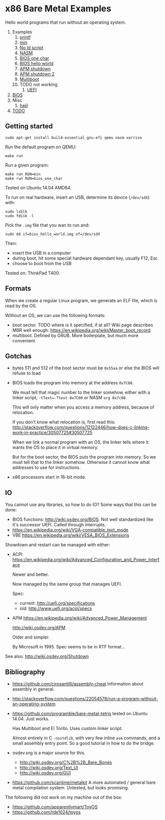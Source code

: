 # x86 Bare Metal Examples

Hello world programs that run without an operating system.

1.  Examples
    1.  [printf](printf/)
    1.  [min](min.S)
    1.  [No ld script](no-ld-script/)
    1.  [NASM](nasm/)
    1.  [BIOS one char](bios_one_char.S)
    1.  [BIOS hello world](bios_hello_world.S)
    1.  [APM shutdown](apm_shutdown.S)
    1.  [APM shutdown 2](apm_shutdown2.S)
    1.  [Multiboot](multiboot/)
    1.  TODO not working
        1. [UEFI](uefi/)
1.  [BIOS](bios.md)
1.  Misc
    1.  [hajji](hajji/)
1.  [TODO](TODO.md)

## Getting started

    sudo apt-get install build-essential gnu-efi qemu nasm xorriso

Run the default program on QEMU:

    make run

Run a given program:

    make run RUN=min
    make run RUN=bios_one_char

Tested on Ubuntu 14.04 AMD64.

To run on real hardware, insert an USB, determine its device (`/dev/sdX`) with:

    sudo lsblk
    sudo fdisk -l

Pick the `.img` file that you wan to run and:

    sudo dd if=bios_hello_world.img of=/dev/sdX

Then:

- insert the USB in a computer
- during boot, hit some special hardware dependant key, usually F12, Esc
- choose to boot from the USB

Tested on: ThinkPad T400.

## Formats

When we create a regular Linux program, we generate an ELF file, which is read by the OS.

Without an OS, we can use the following formats:

-   boot sector. TODO where is it specified, if at all? Wiki page describes MBR well enough: <https://en.wikipedia.org/wiki/Master_boot_record>
-   multiboot. Defined by GRUB. More boilerplate, but much more convenient.

## Gotchas

-   bytes 511 and 512 of the boot sector must be `0x55aa` or else the BIOS will refuse to load

-   BIOS loads the program into memory at the address `0x7C00`.

    We must tell that magic number to the linker somehow, either with a linker script, `-tText=-Ttext 0x7C00` or NASM `org 0x7c00`.

    This will only matter when you access a memory address, because of relocation.

    If you don't know what relocation is, first read this: <http://stackoverflow.com/questions/12122446/how-does-c-linking-work-in-practice/30507725#30507725>

    When we link a normal program with an OS, the linker tells where it wants the OS to place it in virtual memory.

    But for the boot sector, the BIOS puts the program into memory. So we must tell that to the linker somehow. Otherwise it cannot know what addresses to use for instructions.

-   x86 processors start in 16-bit mode.

## IO

You cannot use any libraries, so how to do IO? Some ways that this can be done:

- BIOS functions: <http://wiki.osdev.org/BIOS>. Not well standardized like it's successor UEFI. Called through interrupts.
- <https://en.wikipedia.org/wiki/VGA-compatible_text_mode>
- VBE <https://en.wikipedia.org/wiki/VESA_BIOS_Extensions>

Showdown and restart can be managed with either:

-   ACPI <https://en.wikipedia.org/wiki/Advanced_Configuration_and_Power_Interface>

    Newer and better.

    Now managed by the same group that manages UEFI.

    Spec:

    - current: <http://uefi.org/specifications>
    - old: <http://www.uefi.org/acpi/specs>

-   APM <https://en.wikipedia.org/wiki/Advanced_Power_Management>

    <http://wiki.osdev.org/APM>

    Older and simpler.

    By Microsoft in 1995. Spec seems to be in RTF format...

See also: <http://wiki.osdev.org/Shutdown>

## Bibliography

-   <https://github.com/cirosantilli/assembly-cheat> Information about assembly in general.

-   <http://stackoverflow.com/questions/22054578/run-a-program-without-an-operating-system>

-   <https://github.com/programble/bare-metal-tetris> tested on Ubuntu 14.04. Just works.

    Has Multiboot and El Torito. Uses custom linker script.

    Almost entirely in C `-nostdlib`, with very few inline `asm` commands, and a small assembly entry point. So a good tutorial in how to do the bridge.

-   osdev.org is a major source for this.

    - <http://wiki.osdev.org/C%2B%2B_Bare_Bones>
    - <http://wiki.osdev.org/Text_UI>
    - <http://wiki.osdev.org/GUI>

-   <https://github.com/scanlime/metalkit> A more automated / general bare metal compilation system. Untested, but looks promising.

The following did not work on my machine out of the box:

- <https://github.com/apparentlymart/ToyOS>
- <https://github.com/rde1024/toyos>
